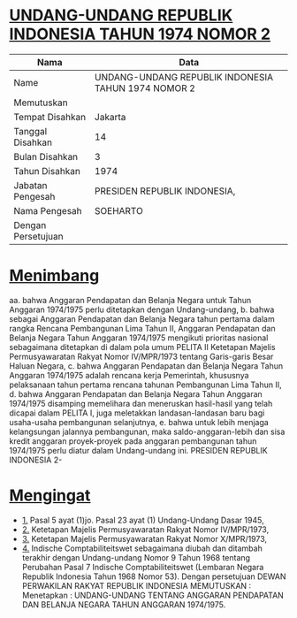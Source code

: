 # [UNDANG-UNDANG REPUBLIK INDONESIA TAHUN 1974 NOMOR 2](http://example.org/legal/document/uu/1974/2)

| Nama | Data |
| ------ | ----- |
|Name|UNDANG-UNDANG REPUBLIK INDONESIA TAHUN 1974 NOMOR 2|
|Memutuskan||
|Tempat Disahkan|Jakarta|
|Tanggal Disahkan|14|
|Bulan Disahkan|3|
|Tahun Disahkan|1974|
|Jabatan Pengesah|PRESIDEN REPUBLIK INDONESIA,|
|Nama Pengesah|SOEHARTO|
|Dengan Persetujuan||
# [Menimbang](http://example.org/legal/document/uu/1974/2/menimbang)
aa. bahwa Anggaran Pendapatan dan Belanja Negara untuk Tahun Anggaran 1974/1975 perlu ditetapkan dengan Undang-undang, b. bahwa sebagai Anggaran Pendapatan dan Belanja Negara tahun pertama dalam rangka Rencana Pembangunan Lima Tahun II, Anggaran Pendapatan dan Belanja Negara Tahun Anggaran 1974/1975 mengikuti prioritas nasional sebagaimana ditetapkan di dalam pola umum PELITA II Ketetapan Majelis Permusyawaratan Rakyat Nomor IV/MPR/1973 tentang Garis-garis Besar Haluan Negara, c. bahwa Anggaran Pendapatan dan Belanja Negara Tahun Anggaran 1974/1975 adalah rencana kerja Pemerintah, khususnya pelaksanaan tahun pertama rencana tahunan Pembangunan Lima Tahun II, d. bahwa Anggaran Pendapatan dan Belanja Negara Tahun Anggaran 1974/1975 disamping memelihara dan meneruskan hasil-hasil yang telah dicapai dalam PELITA I, juga meletakkan landasan-landasan baru bagi usaha-usaha pembangunan selanjutnya, e. bahwa untuk lebih menjaga kelangsungan jalannya pembangunan, maka saldo-anggaran-lebih dan sisa kredit anggaran proyek-proyek pada anggaran pembangunan tahun 1974/1975 perlu diatur dalam Undang-undang ini. PRESIDEN REPUBLIK INDONESIA 2-
# [Mengingat](http://example.org/legal/document/uu/1974/2/mengingat)

* [1.](http://example.org/legal/document/uu/1974/2/mengingat/point/0001) Pasal 5 ayat (1)jo. Pasal 23 ayat (1) Undang-Undang Dasar 1945,
* [2.](http://example.org/legal/document/uu/1974/2/mengingat/point/0002) Ketetapan Majelis Permusyawaratan Rakyat Nomor IV/MPR/1973,
* [3.](http://example.org/legal/document/uu/1974/2/mengingat/point/0003) Ketetapan Majelis Permusyawaratan Rakyat Nomor X/MPR/1973,
* [4.](http://example.org/legal/document/uu/1974/2/mengingat/point/0004) Indische Comptabiliteitswet sebagaimana diubah dan ditambah terakhir dengan Undang-undang Nomor 9 Tahun 1968 tentang Perubahan Pasal 7 Indische Comptabiliteitswet (Lembaran Negara Republik Indonesia Tahun 1968 Nomor 53). Dengan persetujuan DEWAN PERWAKILAN RAKYAT REPUBLIK INDONESIA MEMUTUSKAN : Menetapkan : UNDANG-UNDANG TENTANG ANGGARAN PENDAPATAN DAN BELANJA NEGARA TAHUN ANGGARAN 1974/1975.